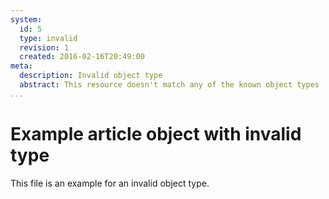 ```yaml
---
system:
  id: 5
  type: invalid
  revision: 1
  created: 2016-02-16T20:49:00
meta:
  description: Invalid object type
  abstract: This resource doesn't match any of the known object types
...
```

# Example article object with invalid type

This file is an example for an invalid object type.
